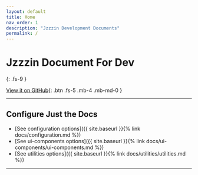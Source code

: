 ```yaml
---
layout: default
title: Home
nav_order: 1
description: "Jzzzin Development Documents"
permalink: /
---
```


# Jzzzin Document For Dev
{: .fs-9 }

[View it on GitHub](https://github.com/Jzzzin/Jzzzin.github.io){: .btn .fs-5 .mb-4 .mb-md-0 }

---

## Configure Just the Docs

- [See configuration options]({{ site.baseurl }}{% link docs/configuration.md %})
- [See ui-components options]({{ site.baseurl }}{% link docs/ui-components/ui-components.md %})
- [See utilities options]({{ site.baseurl }}{% link docs/utilities/utilities.md %})

---
